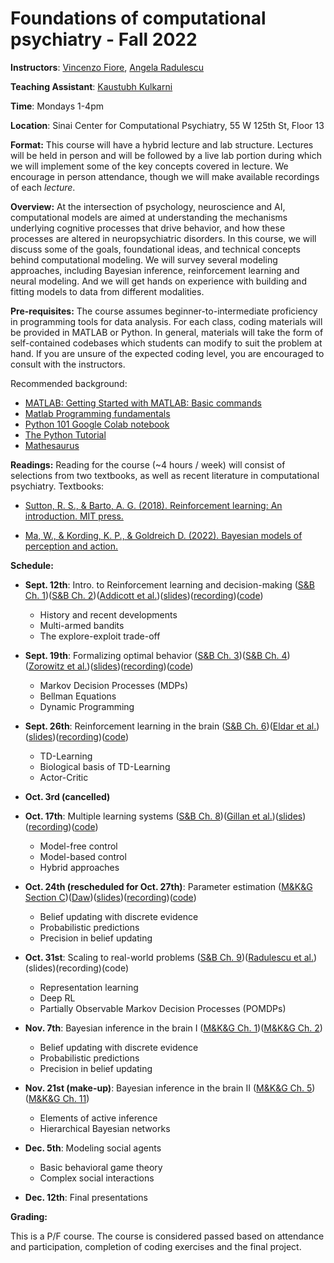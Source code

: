 # Foundations of computational psychiatry - Fall 2022

**Instructors**: [Vincenzo Fiore](https://profiles.mountsinai.org/vincenzo-guido-fiore), [Angela Radulescu](https://www.angelaradulescu.com/) 

**Teaching Assistant**: [Kaustubh Kulkarni](https://kulkarnik.github.io/)

**Time**: Mondays 1-4pm

**Location**: Sinai Center for Computational Psychiatry, 55 W 125th St, Floor 13

**Format:** This course will have a hybrid lecture and lab structure. Lectures will be held in person and will be followed by a live lab portion during which we will implement some of the key concepts covered in lecture. We encourage in person attendance, though we will make available recordings of each *lecture*.

**Overview:** At the intersection of psychology, neuroscience and AI, computational models are aimed at understanding the mechanisms underlying cognitive processes that drive behavior, and how these processes are altered in neuropsychiatric disorders. In this course, we will discuss some of the goals, foundational ideas, and technical concepts behind computational modeling. We will survey several modeling approaches, including Bayesian inference, reinforcement learning and neural modeling. And we will get hands on experience with building and fitting models to data from different modalities.  

**Pre-requisites:** The course assumes beginner-to-intermediate proficiency in programming tools for data analysis. For each class, coding materials will be provided in MATLAB or Python. In general, materials will take the form of self-contained codebases which students can modify to suit the problem at hand. If you are unsure of the expected coding level, you are encouraged to consult with the instructors.

Recommended background: 

+ [MATLAB: Getting Started with MATLAB: Basic commands](https://www.mathworks.com/help/releases/R2017a/matlab/getting-started-with-matlab.html)
+ [Matlab Programming fundamentals](https://www.mathworks.com/help/pdf_doc/matlab/matlab_prog.pdf) 
+ [Python 101 Google Colab notebook](https://colab.research.google.com/drive/1RgQqcpMyfU8FOZDgIARLqhvpKaefUMnO?usp=sharing)
+ [The Python Tutorial](https://docs.python.org/3/tutorial/index.html)
+ [Mathesaurus](http://mathesaurus.sourceforge.net/)

**Readings:** Reading for the course (~4 hours / week) will consist of selections from two textbooks, as well as recent literature in computational psychiatry. Textbooks: 

+ [Sutton, R. S., & Barto, A. G. (2018). Reinforcement learning: An introduction. MIT press.](http://incompleteideas.net/book/the-book-2nd.html)

+ [Ma, W., & Kording, K. P., & Goldreich D. (2022). Bayesian models of perception and action.](https://www.cns.nyu.edu/malab/bayesianbook.html) 

**Schedule:**

+ **Sept. 12th**: Intro. to Reinforcement learning and decision-making ([S&B Ch. 1](https://www.dropbox.com/s/c5bj6odbm0g3i0g/RLbook2020-Chapter%201.pdf?dl=0))([S&B Ch. 2](https://www.dropbox.com/s/w1v1gey5r796qwh/RLbook2020-Chapter%202.pdf?dl=0))([Addicott et al.](https://www.nature.com/articles/npp2017108))([slides](https://www.dropbox.com/s/b7tppl0q2ks8qpd/Lecture%201.pdf?dl=0))([recording](https://www.dropbox.com/s/2k1oex21uzm8685/Lecture%201%20-%20recording.mp4?dl=0))([code](https://colab.research.google.com/drive/1rtTdW11iuwY53zmBez4H7vlsnMj0nKSV?usp=sharing))
    + History and recent developments 
    + Multi-armed bandits 
    + The explore-exploit trade-off

+ **Sept. 19th**: Formalizing optimal behavior ([S&B Ch. 3](https://www.dropbox.com/s/l00l0ctmcuhj42y/RLbook2020-Chapter%203.pdf?dl=0))([S&B Ch. 4](https://www.dropbox.com/s/bdp3wp63q7myucv/RLbook2020-Chapter%204.pdf?dl=0))([Zorowitz et al.](https://cpsyjournal.org/article/10.1162/CPSY_a_00026/))([slides](https://www.dropbox.com/s/lsm96oua6fycn4g/Lecture%202.pdf?dl=0))([recording](https://www.dropbox.com/s/r61h3lc0rzg3ea0/Lecture%202%20-%20recording.mp4?dl=0))([code](https://colab.research.google.com/drive/1BAfB-aEKzPvngNXnkd7l9kzwVba77mq7#scrollTo=-veHfjoT75NO))
    + Markov Decision Processes (MDPs) 
    + Bellman Equations 
    + Dynamic Programming

+ **Sept. 26th**: Reinforcement learning in the brain ([S&B Ch. 6](https://www.dropbox.com/s/p2njyivzwzaljis/RLbook2020-Chapter%206.pdf?dl=0))([Eldar et al.](https://www.cell.com/trends/cognitive-sciences/fulltext/S1364-6613%2815%2900174-6))([slides](https://www.dropbox.com/s/ve55ueb9oml2ho5/Lecture%203.pdf?dl=0))([recording](https://www.dropbox.com/s/u91plkappdmjle6/Lecture%203%20-%20recording.mp4?dl=0))([code](https://colab.research.google.com/drive/1No_f9yd6WKhSOOwif5KhALPQf9snNaJx#scrollTo=p1YpBg2dxvB))
    + TD-Learning 
    + Biological basis of TD-Learning 
    + Actor-Critic

+ **Oct. 3rd (cancelled)** 

+ **Oct. 17th**: Multiple learning systems ([S&B Ch. 8](https://www.dropbox.com/s/p2njyivzwzaljis/RLbook2020-Chapter%206.pdf?dl=0))([Gillan et al.](https://elifesciences.org/articles/11305.pdf))([slides](https://www.dropbox.com/s/jhw1xgq8uclfs3h/Lecture%204.pdf?dl=0))([recording](https://www.dropbox.com/sh/1uq8lp4fexub1pf/AADMQ1RuDz1dsj1watzZPZCLa?dl=0))([code](https://colab.research.google.com/drive/1mI8KV5TzFwddyqkpK_GttEpt2WaZVgGH?usp=sharing))
    + Model-free control
    + Model-based control
    + Hybrid approaches

+ **Oct. 24th (rescheduled for Oct. 27th)**: Parameter estimation ([M&K&G Section C](https://www.cns.nyu.edu/malab/static/files/Bayesian_models_of_perception_and_action_v3.pdf))([Daw](https://www.princeton.edu/~ndaw/d10.pdf))([slides](https://www.dropbox.com/s/m09q7su9889wt7w/lecture5-ParameterRegression%20vincenzo%20fiore.pdf?dl=0))([recording](https://www.dropbox.com/s/astuu2r9bfvfpal/video1256751904%20vincenzo%20fiore.mp4?dl=0))([code](https://www.dropbox.com/sh/15i7hp1j68v3sxu/AADLwu91pHU0XDKXaK__KoIka?dl=0))
    + Belief updating with discrete evidence
    + Probabilistic predictions
    + Precision in belief updating

+ **Oct. 31st**: Scaling to real-world problems ([S&B Ch. 9](https://www.dropbox.com/s/cdddxc4ijvf7nof/RLbook2020-Chapter%209.pdf?dl=0))([Radulescu et al.](https://www.sciencedirect.com/science/article/pii/S0959438818300928))(slides)(recording)(code)
    + Representation learning 
    + Deep RL
    + Partially Observable Markov Decision Processes (POMDPs)

+ **Nov. 7th**: Bayesian inference in the brain I ([M&K&G Ch. 1](blank))([M&K&G Ch. 2](blank))
    + Belief updating with discrete evidence
    + Probabilistic predictions
    + Precision in belief updating

+ **Nov. 21st (make-up)**: Bayesian inference in the brain II ([M&K&G Ch. 5](blank))([M&K&G Ch. 11](blank))
    + Elements of active inference
    + Hierarchical Bayesian networks

+ **Dec. 5th**: Modeling social agents 
    + Basic behavioral game theory
    + Complex social interactions

+ **Dec. 12th**: Final presentations

**Grading:** 

This is a P/F course. The course is considered passed based on attendance and participation, completion of coding exercises and the final project. 




